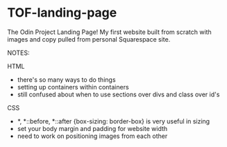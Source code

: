 # TOF-landing-page
The Odin Project Landing Page!
My first website built from scratch with images and copy pulled from personal Squarespace site.

NOTES:

HTML
+ there's so many ways to do things
+ setting up containers within containers 
+ still confused about when to use sections over divs and class over id's

CSS
+ *, *::before, *::after {box-sizing: border-box} is very useful in sizing
+ set your body margin and padding for website width
+ need to work on positioning images from each other
